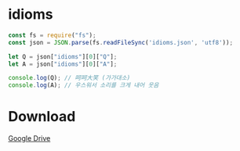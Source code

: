 # idioms

```javascript
const fs = require("fs");
const json = JSON.parse(fs.readFileSync('idioms.json', 'utf8'));

let Q = json["idioms"][0]["Q"];
let A = json["idioms"][0]["A"];

console.log(Q); // 呵呵大笑 (가가대소)
console.log(A); // 우스워서 소리를 크게 내어 웃음
```

# Download
[Google Drive](https://drive.google.com/file/d/1ZoiyiDxkCr7BMhFINIuIB35Dv9IdkpjV/view?usp=drivesdk)
